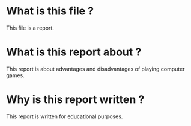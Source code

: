 # What is this file ?

This file is a report.

# What is this report about ?

This report is about advantages and disadvantages of playing computer games.

# Why is this report written ?

This report is written for educational purposes.